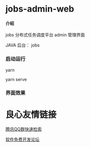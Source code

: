 # jobs-admin-web

#### 介绍
jobs 分布式任务调度平台 admin 管理界面

JAVA 后台： jobs 

### 启动运行

yarn

yarn serve

### 界面效果

 

 

 


 # 良心友情链接

[腾讯QQ群快速检索](http://u.720life.cn/s/8cf73f7c)

[软件免费开发论坛](http://u.720life.cn/s/bbb01dc0)